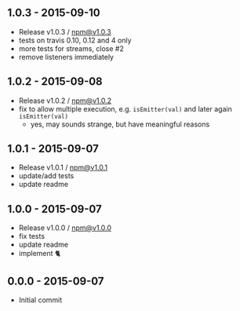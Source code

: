 

## 1.0.3 - 2015-09-10
- Release v1.0.3 / npm@v1.0.3
- tests on travis 0.10, 0.12 and 4 only
- more tests for streams, close #2
- remove listeners immediately

## 1.0.2 - 2015-09-08
- Release v1.0.2 / npm@v1.0.2
- fix to allow multiple execution, e.g. `isEmitter(val)` and later again `isEmitter(val)`
  + yes, may sounds strange, but have meaningful reasons

## 1.0.1 - 2015-09-07
- Release v1.0.1 / npm@v1.0.1
- update/add tests
- update readme

## 1.0.0 - 2015-09-07
- Release v1.0.0 / npm@v1.0.0
- fix tests
- update readme
- implement :cat2:

## 0.0.0 - 2015-09-07
- Initial commit